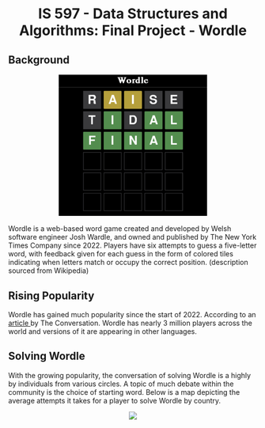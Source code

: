 <h1 align="center">IS 597 - Data Structures and Algorithms: Final Project - Wordle </h1>

## Background

<p align="center">
<img src = "./resources/ss.png" width="300">
</p>



Wordle is a web-based word game created and developed by Welsh software engineer Josh Wardle, and owned and published by The New York Times Company since 2022. Players have six attempts to guess a five-letter word, with feedback given for each guess in the form of colored tiles indicating when letters match or occupy the correct position. (description sourced from Wikipedia)

## Rising Popularity


Wordle has gained much popularity since the start of 2022. According to an <a href="https://theconversation.com/codecracking-community-and-competition-why-the-word-puzzle-wordle-has-become-a-new-online-obsession-174878"> article </a> by The Conversation. Wordle has nearly 3 million players across the world and versions of it are appearing in other languages. 


## Solving Wordle

With the growing popularity, the conversation of solving Wordle is a highly by individuals from various circles. A topic of much debate within the community is the choice of starting word. Below is a map depicting the average attempts it takes for a player to solve Wordle by country.


<p align="center">
<img src = "https://images.prismic.io/wordtips/1533ed82-0c9c-4953-a025-2aed8cc6e050_01-Wordle-Wizards_World-Map_Hi-RES.png?auto=compress,format&rect=0,0,2400,2127&w=800&h=709" width="300">
</p>

